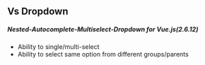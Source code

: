 ## Vs Dropdown

##### Nested-Autocomplete-Multiselect-Dropdown for Vue.js(2.6.12)

- Ability to single/multi-select
- Ability to select same option from different groups/parents

